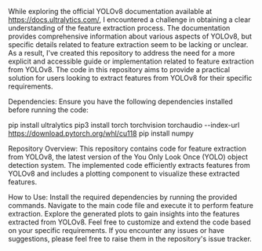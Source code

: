 While exploring the official YOLOv8 documentation available at https://docs.ultralytics.com/, I encountered a challenge in obtaining a clear understanding of the feature extraction process. The documentation provides comprehensive information about various aspects of YOLOv8, but specific details related to feature extraction seem to be lacking or unclear. As a result, I've created this repository to address the need for a more explicit and accessible guide or implementation related to feature extraction from YOLOv8. The code in this repository aims to provide a practical solution for users looking to extract features from YOLOv8 for their specific requirements.

Dependencies:
Ensure you have the following dependencies installed before running the code:


pip install ultralytics
pip3 install torch torchvision torchaudio --index-url https://download.pytorch.org/whl/cu118
pip install numpy



Repository Overview:
This repository contains code for feature extraction from YOLOv8, the latest version of the You Only Look Once (YOLO) object detection system. The implemented code efficiently extracts features from YOLOv8 and includes a plotting component to visualize these extracted features.

How to Use:
Install the required dependencies by running the provided commands.
Navigate to the main code file and execute it to perform feature extraction.
Explore the generated plots to gain insights into the features extracted from YOLOv8.
Feel free to customize and extend the code based on your specific requirements. If you encounter any issues or have suggestions, please feel free to raise them in the repository's issue tracker.
